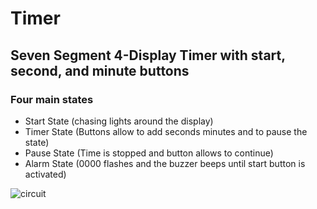 # Timer

## Seven Segment 4-Display Timer with start, second, and minute buttons

### Four main states

* Start State (chasing lights around the display)
* Timer State (Buttons allow to add seconds minutes and to pause the state)
* Pause State (Time is stopped and button allows to continue)
* Alarm State (0000 flashes and the buzzer beeps until start button is activated)


![circuit](https://user-images.githubusercontent.com/46825746/112234574-cb1a6b80-8c0a-11eb-911c-2d42ee86a6ee.png)
